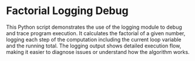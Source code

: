 # Factorial Logging Debug
This Python script demonstrates the use of the logging module to debug and trace program execution. It calculates the factorial of a given number, logging each step of the computation including the current loop variable and the running total. The logging output shows detailed execution flow, making it easier to diagnose issues or understand how the algorithm works.
